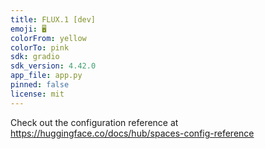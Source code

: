 ```yaml
---
title: FLUX.1 [dev]
emoji: 🖥️
colorFrom: yellow
colorTo: pink
sdk: gradio
sdk_version: 4.42.0
app_file: app.py
pinned: false
license: mit
---
```


Check out the configuration reference at https://huggingface.co/docs/hub/spaces-config-reference